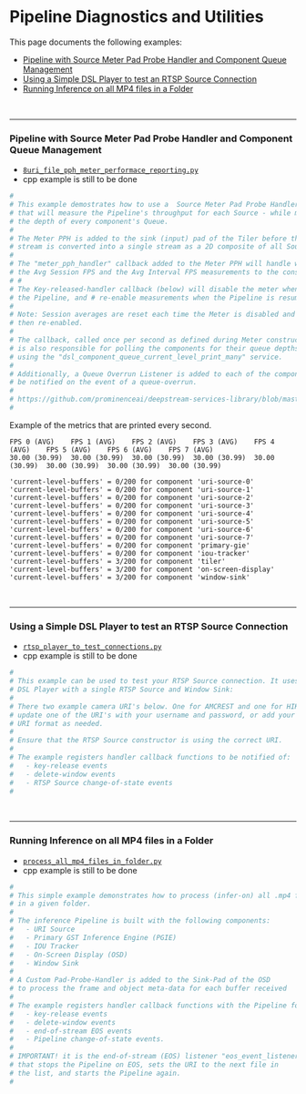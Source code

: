# Pipeline Diagnostics and Utilities
This page documents the following examples:
* [Pipeline with Source Meter Pad Probe Handler and Component Queue Management](#pipeline-with-source-meter-pad-probe-handler-and-component-queue-management)
* [Using a Simple DSL Player to test an RTSP Source Connection](#using-a-simple-dsl-player-to-test-an-rtsp-source-connection)
* [Running Inference on all MP4 files in a Folder](#running-inference-on-all-mp4-files-in-a-folder)

<br>

---

### Pipeline with Source Meter Pad Probe Handler and Component Queue Management

* [`8uri_file_pph_meter_performace_reporting.py`](/examples/python/8uri_file_pph_meter_performace_reporting.py)
* cpp example is still to be done

```python
#
# This example demostrates how to use a  Source Meter Pad Probe Handler (PPH) 
# that will measure the Pipeline's throughput for each Source - while monitoring
# the depth of every component's Queue.
#   
# The Meter PPH is added to the sink (input) pad of the Tiler before tha batched
# stream is converted into a single stream as a 2D composite of all Sources.
#
# The "meter_pph_handler" callback added to the Meter PPH will handle writing 
# the Avg Session FPS and the Avg Interval FPS measurements to the console.
# # 
# The Key-released-handler callback (below) will disable the meter when pausing 
# the Pipeline, and # re-enable measurements when the Pipeline is resumed.
#  
# Note: Session averages are reset each time the Meter is disabled and 
# then re-enabled.
#
# The callback, called once per second as defined during Meter construction,
# is also responsible for polling the components for their queue depths - i.e
# using the "dsl_component_queue_current_level_print_many" service.
#  
# Additionally, a Queue Overrun Listener is added to each of the components to
# be notified on the event of a queue-overrun.
# 
# https://github.com/prominenceai/deepstream-services-library/blob/master/docs/api-component.md#component-queue-management
#
```
 
Example of the metrics that are printed every second.
```
FPS 0 (AVG)    FPS 1 (AVG)    FPS 2 (AVG)    FPS 3 (AVG)    FPS 4 (AVG)    FPS 5 (AVG)    FPS 6 (AVG)    FPS 7 (AVG)    
30.00 (30.99)  30.00 (30.99)  30.00 (30.99)  30.00 (30.99)  30.00 (30.99)  30.00 (30.99)  30.00 (30.99)  30.00 (30.99)  

'current-level-buffers' = 0/200 for component 'uri-source-0'
'current-level-buffers' = 0/200 for component 'uri-source-1'
'current-level-buffers' = 0/200 for component 'uri-source-2'
'current-level-buffers' = 0/200 for component 'uri-source-3'
'current-level-buffers' = 0/200 for component 'uri-source-4'
'current-level-buffers' = 0/200 for component 'uri-source-5'
'current-level-buffers' = 0/200 for component 'uri-source-6'
'current-level-buffers' = 0/200 for component 'uri-source-7'
'current-level-buffers' = 0/200 for component 'primary-gie'
'current-level-buffers' = 0/200 for component 'iou-tracker'
'current-level-buffers' = 3/200 for component 'tiler'
'current-level-buffers' = 3/200 for component 'on-screen-display'
'current-level-buffers' = 3/200 for component 'window-sink'
```

<br>

---

### Using a Simple DSL Player to test an RTSP Source Connection

* [`rtsp_player_to_test_connections.py`](/examples/python/rtsp_player_to_test_connections.py)
* cpp example is still to be done

```python
#
# This example can be used to test your RTSP Source connection. It uses a simple 
# DSL Player with a single RTSP Source and Window Sink:
# 
# There two example camera URI's below. One for AMCREST and one for HIKVISION.
# update one of the URI's with your username and password, or add your own
# URI format as needed.
# 
# Ensure that the RTSP Source constructor is using the correct URI.  
# 
# The example registers handler callback functions to be notified of:
#   - key-release events
#   - delete-window events
#   - RTSP Source change-of-state events
#  
```
<br>

---

### Running Inference on all MP4 files in a Folder

* [`process_all_mp4_files_in_folder.py`](/examples/python/process_all_mp4_files_in_folder.py)
* cpp example is still to be done

```python
#
# This simple example demonstrates how to process (infer-on) all .mp4 files
# in a given folder. 
#
# The inference Pipeline is built with the following components:
#   - URI Source
#   - Primary GST Inference Engine (PGIE)
#   - IOU Tracker
#   - On-Screen Display (OSD)
#   - Window Sink
# 
# A Custom Pad-Probe-Handler is added to the Sink-Pad of the OSD
# to process the frame and object meta-data for each buffer received
#
# The example registers handler callback functions with the Pipeline for:
#   - key-release events
#   - delete-window events
#   - end-of-stream EOS events
#   - Pipeline change-of-state events.
#
# IMPORTANT! it is the end-of-stream (EOS) listener "eos_event_listener"
# that stops the Pipeline on EOS, sets the URI to the next file in 
# the list, and starts the Pipeline again.
#  
```
